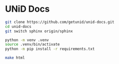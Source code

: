 # UNiD Docs

```bash
git clone https://github.com/getunid/unid-docs.git
cd unid-docs
git switch sphinx origin/sphinx
```

```bash
python -m venv .venv
source .venv/bin/activate
python -m pip install -r requirements.txt
```

```bash
make html
```
